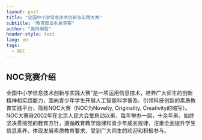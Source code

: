 ```yaml
---
layout: post
title: "全国中小学信息技术创新与实践大赛"
subtitle: "教育部白名单竞赛"
author: "奥码编程"
header-style: text
lang: en
tags:
  - NOC
---
```


NOC竞赛介绍
--

全国中小学信息技术创新与实践大赛”是一项运用信息技术，培养广大师生的创新精神和实践能力，面向青少年学生开展人工智能科学普及、引领科技创新的素质教育实践平台，简称NOC大赛（NOC为Novelty, Originality, Creativity的缩写）。
NOC大赛自2002年在北京人民大会堂启动以来，每年举办一届，十余年来，始终坚决贯彻党的教育方针，遵循教育教学规律和青少年成长规律，注重全面提升学生信息素养，体现发展素质教育要求，受到广大师生的欢迎和积极参与。















